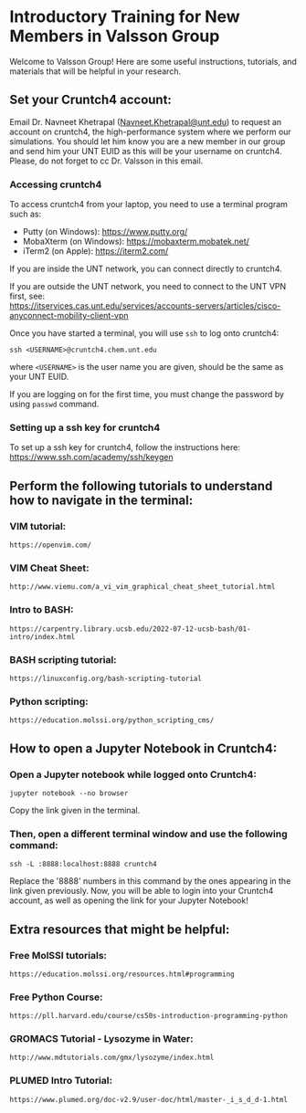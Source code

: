 # Introductory Training for New Members in Valsson Group
Welcome to Valsson Group! Here are some useful instructions, tutorials, and materials that will be helpful in your research.

## Set your Cruntch4 account:
Email Dr. Navneet Khetrapal (Navneet.Khetrapal@unt.edu) to request an account on cruntch4, the high-performance system where we perform our simulations.
You should let him know you are a new member in our group and send him your UNT EUID as this will be your username on cruntch4. Please, do not forget to cc Dr. Valsson in this email.

### Accessing cruntch4
To access cruntch4 from your laptop, you need to use a terminal program such as:
- Putty (on Windows): https://www.putty.org/
- MobaXterm (on Windows): https://mobaxterm.mobatek.net/ 
- iTerm2 (on Apple): https://iterm2.com/ 

If you are inside the UNT network, you can connect directly to cruntch4. 

If you are outside the UNT network, you need to connect to the UNT VPN first, see:   
https://itservices.cas.unt.edu/services/accounts-servers/articles/cisco-anyconnect-mobility-client-vpn

Once you have started a terminal, you will use `ssh` to log onto cruntch4:
```
ssh <USERNAME>@cruntch4.chem.unt.edu
```
where `<USERNAME>` is the user name you are given, should be the same as your UNT EUID. 

If you are logging on for the first time, you must change the password by using `passwd` command.

### Setting up a ssh key for cruntch4
To set up a ssh key for cruntch4, follow the instructions here:     
https://www.ssh.com/academy/ssh/keygen

## Perform the following tutorials to understand how to navigate in the terminal: 
### VIM tutorial: 
    https://openvim.com/  
### VIM Cheat Sheet:
    http://www.viemu.com/a_vi_vim_graphical_cheat_sheet_tutorial.html
### Intro to BASH: 
    https://carpentry.library.ucsb.edu/2022-07-12-ucsb-bash/01-intro/index.html  
### BASH scripting tutorial: 
    https://linuxconfig.org/bash-scripting-tutorial  

### Python scripting: 
    https://education.molssi.org/python_scripting_cms/ 
## How to open a Jupyter Notebook in Cruntch4:
### Open a Jupyter notebook while logged onto Cruntch4: 
```
jupyter notebook --no browser
```
Copy the link given in the terminal.
### Then, open a different terminal window and use the following command:
```
ssh -L :8888:localhost:8888 cruntch4
```
Replace the '8888' numbers in this command by the ones appearing in the link given previously. Now, you will be able to login into your Cruntch4 account, as well as opening the link for your Jupyter Notebook! 

## Extra resources that might be helpful: 

### Free MolSSI tutorials: 
    https://education.molssi.org/resources.html#programming  
### Free Python Course: 
    https://pll.harvard.edu/course/cs50s-introduction-programming-python  
### GROMACS Tutorial - Lysozyme in Water: 
    http://www.mdtutorials.com/gmx/lysozyme/index.html  
### PLUMED Intro Tutorial:
    https://www.plumed.org/doc-v2.9/user-doc/html/master-_i_s_d_d-1.html 
